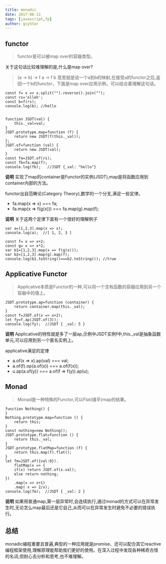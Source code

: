 ```yaml
---
title: monadic
date: 2017-06-11
tags: [javascript,fp]
author: gcyStar
---
```


## functor
> functor是可以被map over的容器类型。

关于这句话比较难理解的是,什么是map over?

> (a -> b) -> f a -> f b 意思就是说一个a到b的映射,在接受a的functor之后,返回一个b的functor，下面是map over应用示例，可以结合着理解这句话。

```
const f= x => x.split("").reverse().join("");
const rs='olleh';
const b=f(rs);  
console.log(b); //hello


function JSDT(val) {
    this._val=val;
}
JSDT.prototype.map=function (f) {
    return new JSDT(f(this._val));
};
JSDT.of=function (val) {
    return new JSDT(val);
}
const fa=JSDT.of(rs);
const fb=fa.map(f);  
console.log(fb);   //JSDT {_val: "hello"}

```

**说明**  实现了map的container是Functor的实例(JSDT),map是将函数应用到container内部的方法。

functor出自范畴论(Category Theory),数学的一个分支,满足一些定律。
* fa.map(x => x) === fa;
* fa.map(x => f(g(x))) === fa.map(g).map(f);

**说明**  关于这两个定律下面有一个很好的理解例子

```
var a=[1,2,3].map(x => x);
console.log(a);  //[ 1, 2, 3 ]

const f= x => x+2;
const g= x => x*2;
var b1=[1,2,3].map(x => f(g(x)));
var b2=[1,2,3].map(g).map(f);
console.log(b1.toString()===b2.toString()); //true
```

## Applicative Functor

> Applicative本质是Functor的一种,可以将一个含有函数的容器应用到另一个容器中的值上。

```
JSDT.prototype.ap=function (container) {
    return container.map(this._val);
}
const f=JSDT.of(x => x+2);
let fy=f.ap(JSDT.of(3));
console.log(fy);  //JSDT { _val: 5 }
```

**说明**  Applicative的特性就是多了一层ap,示例中JSDT实例f中,this._val是抽象函数单元,可以应用到另一个匿名实例上。

applicative满足的定律
* a.of(x => x).ap(val) === val;
* a.of(f).op(a.of(x)) === a.of(f(x));
* u.ap(a.of(y)) === a.of(f => f(y)).ap(u);

## Monad

>Monad是一种特殊的Functor,可以Flat(铺平)map的结果。

```
function Nothing() {
}
Nothing.prototype.map=function () {
    return this;
}
const nothing=new Nothing();
JSDT.prototype.flat=function () {
    return this._val;
}
JSDT.prototype.flatMap=function (f) {
    return this.map(f).flat();
}
let fm=JSDT.of({val:0}).
    flatMap(x => {
    if(x) return JSDT.of(x.val);
    else return nothing;
})
    .map(x => x+1)
    .map( x => 2/x);
console.log(fm);  //JSDT { _val: 2 }
```

**说明**  如果用普通map,第一层异常时,会连续执行,通过monad的方式可以在异常发生时,无论怎么map最后还是它自己,从而可以在异常发生时避免不必要的错误执行。

## 总结
monadic编程重要且普遍,典型的一种应用就是promise、还可以配合其它reactive编程框架使用,理解原理能帮助我们更好的使用。在深入过程中发现各种稀奇古怪的名词,但耐心去分析和思考,也不难理解。



















